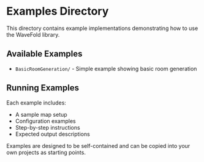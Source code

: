 # Examples Directory

This directory contains example implementations demonstrating how to use the WaveFold library.

## Available Examples

- `BasicRoomGeneration/` - Simple example showing basic room generation

## Running Examples

Each example includes:
- A sample map setup
- Configuration examples
- Step-by-step instructions
- Expected output descriptions

Examples are designed to be self-contained and can be copied into your own projects as starting points.